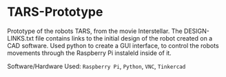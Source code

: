 # TARS-Prototype
Prototype of the robots TARS, from the movie Interstellar. The DESIGN-LINKS.txt file contains links to the initial design of the robot created on a CAD software. Used python to create a GUI interface, to control the robots movements through the Raspberry Pi instaleld inside of it.


Software/Hardware Used: `Raspberry Pi`,  `Python`, `VNC`, `Tinkercad`
